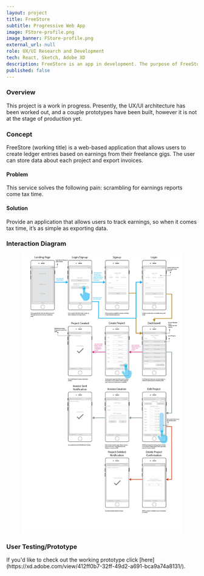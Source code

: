 ```yaml
---
layout: project
title: FreeStore
subtitle: Progressive Web App
image: FStore-profile.png
image_banner: FStore-profile.png
external_url: null
role: UX/UI Research and Development
tech: React, Sketch, Adobe XD
description: FreeStore is an app in development. The purpose of FreeStore is to offer part-time freelancers and students a place to manage their expenses and earnings.
published: false
---
```


### Overview

This project is a work in progress. Presently, the UX/UI architecture has been worked out, and a couple prototypes have been built, however it is not at the stage of production yet.

### Concept

FreeStore (working title) is a web-based application that allows users to create ledger entries based on earnings from their freelance gigs. The user can store data about each project and export invoices.

#### Problem

This service solves the following pain: scrambling for earnings reports come tax time.

#### Solution

Provide an application that allows users to track earnings, so when it comes tax time, it’s as simple as exporting data.

### Interaction Diagram

<figure class="img-wrapper">
    <img src="/images/FStore/IntDiagram-01.png" class="img--centered" alt="Interaction diagram for an app">
</figure>

### User Testing/Prototype

<!--Below is a video of a user testing the prototype.--> If you'd like to check out the working prototype click [here](https://xd.adobe.com/view/412ff0b7-32ff-49d2-a691-bca9a74a8131/).
